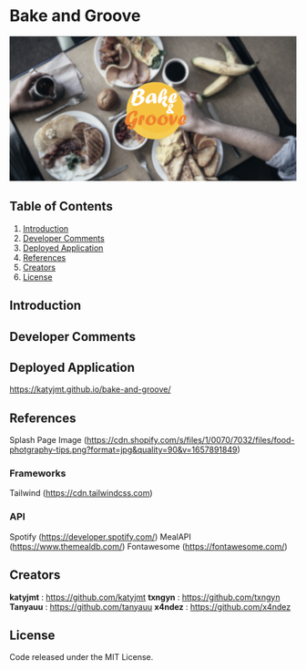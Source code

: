 # Bake and Groove

![Screenshot of application](./assets/screenshot.png)

## Table of Contents

1. [Introduction](#introduction)
2. [Developer Comments](#developer-comments)
3. [Deployed Application](#deployed-application)
4. [References](#references)
5. [Creators](#creators)
6. [License](#license)

## Introduction


## Developer Comments



## Deployed Application

<https://katyjmt.github.io/bake-and-groove/>

## References

Splash Page Image (<https://cdn.shopify.com/s/files/1/0070/7032/files/food-photgraphy-tips.png?format=jpg&quality=90&v=1657891849>)

### Frameworks

Tailwind (<https://cdn.tailwindcss.com>)

### API

Spotify (<https://developer.spotify.com/>)
MealAPI (<https://www.themealdb.com/>)
Fontawesome (<https://fontawesome.com/>)

## Creators

**katyjmt** : <https://github.com/katyjmt>
**txngyn** : <https://github.com/txngyn>
**Tanyauu** : <https://github.com/tanyauu>
**x4ndez** : <https://github.com/x4ndez>

## License

Code released under the MIT License.
